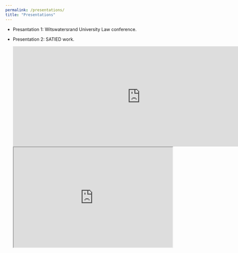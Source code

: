 ```yaml
---
permalink: /presentations/
title: "Presentations"
---
```

<!-- Google tag (gtag.js) -->
<script async src="https://www.googletagmanager.com/gtag/js?id=G-CCD8WD25BZ"></script>
<script>
  window.dataLayer = window.dataLayer || [];
  function gtag(){dataLayer.push(arguments);}
  gtag('js', new Date());

  gtag('config', 'G-CCD8WD25BZ');
</script>

- Presantation 1: Witswatersrand University Law conference.
- Presentation 2: SATIED work.
  <iframe width="800" height="315" src="https://www.youtube.com/embed/K7wPYYNvIVs?si=z_TnOm9lhKsa-CGL" title="YouTube video player" frameborder="0" allow="accelerometer; autoplay; clipboard-write; encrypted-media; gyroscope; picture-in-picture; web-share" referrerpolicy="strict-origin-when-cross-origin" allowfullscreen></iframe>

  
  <iframe width="500" height="315" src="https://drive.google.com/file/d/1BcTKU34qkOCUURe3K93imclvKhh8Je-p/preview" width="640" height="480" allow="autoplay"></iframe>
